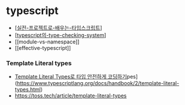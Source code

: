 # typescript

- [[실전-프로젝트로-배우는-타입스크립트]]
- [[typescript의-type-checking-system]]
- [[module-vs-namespace]]
- [[effective-typescript]]

### Template Literal types

- [Template Literal Types로 타입 안전하게 코딩하기](https://toss.tech/article/template-literal-types)pes](https://www.typescriptlang.org/docs/handbook/2/template-literal-types.html)
- https://toss.tech/article/template-literal-types

[//begin]: # "Autogenerated link references for markdown compatibility"
[실전-프로젝트로-배우는-타입스크립트]: 실전-프로젝트로-배우는-타입스크립트 "실전 프로젝트로 배우는 타입스크립트"
[typescript의-type-checking-system]: typescript의-type-checking-system "typescript의 type checking system"
[//end]: # "Autogenerated link references"
